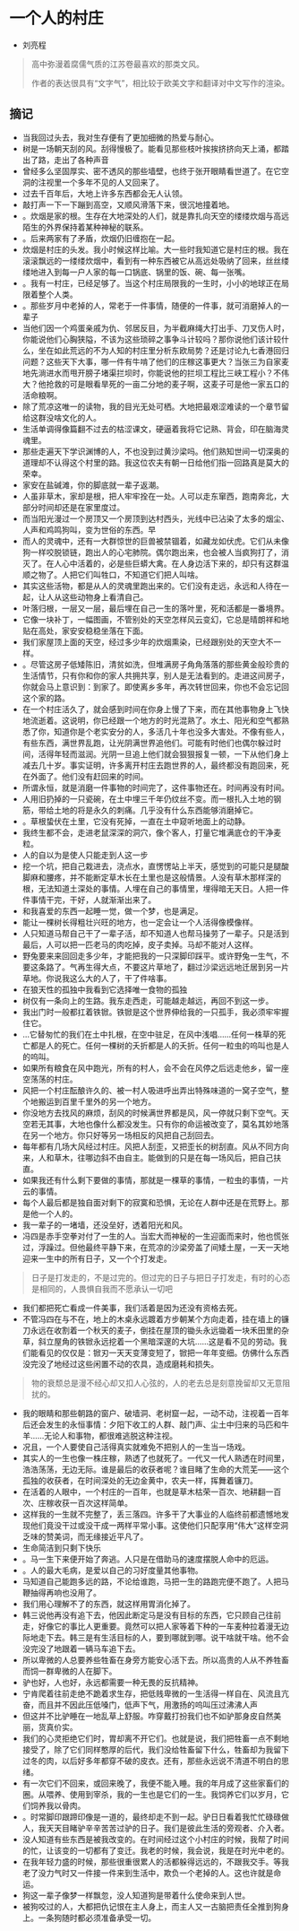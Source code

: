 # 一个人的村庄

- 刘亮程
> 高中弥漫着腐儒气质的江苏卷最喜欢的那类文风。
>
> 作者的表达很具有“文字气”，相比较于欧美文字和翻译对中文写作的渲染。


## 摘记

- 当我回过头去，我对生存便有了更加细微的热爱与耐心。
- 树是一场朝天刮的风。刮得慢极了。能看见那些枝叶挨挨挤挤向天上涌，都踏出了路，走出了各种声音
- 曾经多么坚固厚实、密不透风的那些墙壁，也终于张开眼睛看世道了。在它空洞的注视里一个多年不见的人又回来了。
- 过去千百年后，大地上许多东西都会无人认领。
- 敲打声一下一下蹦到高空，又顺风滑落下来，很沉地撞着地。
- 。炊烟是家的根。生存在大地深处的人们，就是靠扎向天空的缕缕炊烟与高远陌生的外界保持着某种神秘的联系。
- 。后来两家有了矛盾，炊烟仍旧缠抱在一起。
- 炊烟是村庄的头发。我小时候这样比喻。大一些时我知道它是村庄的根。我在滚滚飘远的一缕缕炊烟中，看到有一种东西被它从高远处吸纳了回来，丝丝缕缕地进入到每一户人家的每一口锅底、锅里的饭、碗、每一张嘴。
- 。我有一村庄，已经足够了。当这个村庄局限我的一生时，小小的地球正在局限着整个人类。
- 。那些岁月中老掉的人，常老于一件事情，随便的一件事，就可消磨掉人的一辈子
- 当他们因一个鸡蛋亲戚为仇、邻居反目，为半截麻绳大打出手、刀叉伤人时，你能说他们心胸狭隘，不该为这些琐碎之事争斗计较吗？那你说他们该计较什么，坐在如此荒远的不为人知的村庄里分析东欧局势？还是讨论九七香港回归问题？这些天下大事，哪一件有牛啃了他们的庄稼这事更大？当张三为自家麦地先淌进水而甩开膀子堵渠拦坝时，你能说他的拦坝工程比三峡工程小？不伟大？他抢救的可是眼看旱死的一亩二分地的麦子啊，这麦子可是他一家五口的活命粮啊。
- 除了荒凉这唯一的读物，我的目光无处可栖。大地把最艰涩难读的一个章节留给这群没啥文化的人。
- 生活单调得像篇翻不过去的枯涩课文，硬逼着我将它记熟、背会，印在脑海灵魂里。
- 那些走遍天下学识渊博的人，不也没到过黄沙梁吗。他们熟知世间一切深奥的道理却不认得这个村里的路。我这位农夫有朝一日给他们指一回路真是莫大的荣幸。
- 家安在盐碱滩，你的脚底就一辈子返潮。
- 人虽非草木，家却是根，把人牢牢拴在一处。人可以走东窜西，跑南奔北，大部分时间却还是在家里度过。
- 而当阳光漫过一个房顶又一个房顶到达村西头，光线中已沾染了太多的烟尘、人声和鸡鸣狗叫，变为世俗的东西。早
- 而人的灵魂中，还有一大群惊世的巨兽被禁锢着，如藏龙如伏虎。它们从未像狗一样咬脱锁链，跑出人的心宅肺院。偶尔跑出来，也会被人当疯狗打了，消灭了。在人心中活着的，必是些巨蟒大禽。在人身边活下来的，却只有这群温顺之物了。人把它们叫牲口，不知道它们把人叫啥。
- 其实这些活物，都是从人的灵魂里跑出来的。它们没有走远，永远和人待在一起，让人从这些动物身上看清自己。
- 叶落归根，一层又一层，最后埋在自己一生的落叶里，死和活都是一番境界。
- 它像一块补丁，一幅图画，不管别处的天空怎样风云变幻，它总是晴朗祥和地贴在高处，家安安稳稳坐落在下面。
- 我们家屋顶上面的天空，经过多少年的炊烟熏染，已经跟别处的天空大不一样。
- 。尽管这房子低矮陈旧，清贫如洗，但堆满房子角角落落的那些黄金般珍贵的生活情节，只有你和你的家人共拥共享，别人是无法看到的。走进这间房子，你就会马上意识到：到家了。即使离乡多年，再次转世回来，你也不会忘记回这个家的路。
- 在一个村庄活久了，就会感到时间在你身上慢了下来，而在其他事物身上飞快地流逝着。这说明，你已经跟一个地方的时光混熟了。水土、阳光和空气都熟悉了你，知道你是个老实安分的人，多活几十年也没多大害处。不像有些人，有些东西，满世界乱跑，让光阴满世界追他们。可能有时他们也偶尔躲过时间，活得年轻而滋润。光阴一旦追上他们就会狠狠报复一顿，一下从他们身上减去几十岁。事实证明，许多离开村庄去跑世界的人，最终都没有跑回来，死在外面了。他们没有赶回来的时间。
- 所谓永恒，就是消磨一件事物的时间完了，这件事物还在。时间再没有时间。
- 人用旧扔掉的一只瓷碗，在土中埋三千年仍纹丝不变。而一根扎入土地的钢筋，带给土地的将是永久的刺痛。几乎没有什么东西能够消磨掉它。
- 。草根蛰伏在土里，它没有死掉，一直在土中窥听地面上的动静。
- 我终生都不会，走进老鼠深深的洞穴，像个客人，打量它堆满底仓的干净麦粒。
- 人的自以为是使人只能走到人这一步
- 挖一个坑，把自己栽进去，浇点水，直愣愣站上半天，感觉到的可能只是腿酸脚麻和腰疼，并不能断定草木长在土里也是这般情景。人没有草木那样深的根，无法知道土深处的事情。人埋在自己的事情里，埋得暗无天日。人把一件件事情干完，干好，人就渐渐出来了。
- 和我喜爱的东西一起睡一觉，做一个梦，也是满足。
- 能让一棵树长得粗壮兴旺的地方，也一定会让一个人活得像模像样。
- 人只知道马帮自己干了一辈子活，却不知道人也帮马操劳了一辈子。只是活到最后，人可以把一匹老马的肉吃掉，皮子卖掉。马却不能对人这样。
- 野兔要来来回回走多少年，才能把我的一只深脚印踩平。或许野兔一生气，不要这条路了。气再生得大点，不要这片草地了，翻过沙梁远远地迁居到另一片草地。你说我这么大的人了，干了件啥事。
- 在狼天性的孤独中我看到它选择唯一食物的孤独
- 树仅有一条向上的生路。我东走西走，可能越走越远，再回不到这一步。
- 我出门时一般都扛着铁锨。铁锨是这个世界伸给我的一只孤手，我必须牢牢握住它。
- …它替匆忙的我们在土中扎根，在空中驻足，在风中浅唱……任何一株草的死亡都是人的死亡。任何一棵树的夭折都是人的夭折。任何一粒虫的呜叫也是人的呜叫。
- 如果所有粮食在风中跑光，所有的村人，会不会在风停之后远走他乡，留一座空荡荡的村庄。
- 风把一个村庄酝酿许久的、被一村人吸进呼出弄出特殊味道的一窝子空气，整个地搬运到百里千里外的另一个地方。
- 你没地方去找风的麻烦，刮风的时候满世界都是风，风一停就只剩下空气。天空若无其事，大地也像什么都没发生。只有你的命运被改变了，莫名其妙地落在另一个地方。你只好等另一场相反的风把自己刮回去。
- 每年都有几场大风经过村庄。风把人刮歪，又把歪长的树刮直。风从不同方向来，人和草木，往哪边斜不由自主。能做到的只是在每一场风后，把自己扶直。
- 如果我还有什么剩下要做的事情，那就是一棵草的事情，一粒虫的事情，一片云的事情。
- 每个人最后都是独自面对剩下的寂寞和恐惧，无论在人群中还是在荒野上。那是他一个人的。
- 我一辈子的一堵墙，还没垒好，透着阳光和风。
- 冯四是赤手空拳对付了一生的人。当宏大而神秘的一生迎面而来时，他也慌张过，浮躁过。但他最终平静下来，在荒凉的沙梁旁盖了间矮土屋，一天一天地迎来一生中的所有日子，又一个个打发走。
> 日子是打发走的，不是过完的。但过完的日子与把日子打发走，有时的心态是相同的，人畏惧自我而不愿承认一切吧
- 我们都把死亡看成一件美事，我们活着是因为还没有资格去死。
- 不管冯四在与不在，地上的木桌永远踱着方步朝某个方向走着，挂在墙上的镰刀永远在收割着一个秋天的麦子，倒挂在屋顶的锄头永远锄着一块禾田里的杂草，斜立屋角的铁锨永远挖着一个黑暗深邃的大坑……这是看不见的劳动。我们能看见的仅仅是：锨刃一天天变薄变短了，锨把一年年变细。仿佛什么东西没完没了地经过这些闲置不动的农具，造成磨耗和损失。
> 物的衰颓总是漫不经心却又扣人心弦的，人的老去总是刻意挽留却又无意阻扰的。
- 我的眼睛和那些朝路的窗户、破墙洞、老树窟一起，一动不动，注视着一百年后还会发生的永恒事情：夕阳下收工的人群、敲门声、尘土中归来的马匹和牛羊……无论人和事物，都很难逃脱这种注视。
- 况且，一个人要使自己活得真实就难免不把别人的一生当一场戏。
- 其实人的一生也像一株庄稼，熟透了也就死了。一代又一代人熟透在时间里，浩浩荡荡，无边无际。谁是最后的收获者呢？谁目睹了生命的大荒芜——这个孤独的收获者，在时间深处的无边金黄中，农夫一样，挥舞着镰刀。
- 在活着的人眼中，一个村庄的一百年，也就是草木枯荣一百次、地耕翻一百次、庄稼收获一百次这样简单。
- 这样我的一生就不完整了，丢三落四。许多干了大事业的人临终前都遗憾地发现他们竟没干过或没干成一两样平常小事。这使他们只配享用“伟大”这样空洞乏味的赞美词，而无缘接近平凡了。
- 生命简洁到只剩下快乐
- 。马一生下来便开始了奔逃。人只是在借助马的速度摆脱人命中的厄运。
- 。人的最大毛病，是爱以自己的习好度量其他事物。
- 马知道自己能跑多远的路，不论给谁跑，马把一生的路跑完便不跑了。人把马鞭抽得再响也没用了。
- 我们用心理解不了的东西，就这样用胃消化掉了。
- 韩三说他再没有追下去，他因此断定马是没有目标的东西，它只顾自己往前走，好像它的事比人更重要。竟然可以把人家等着下种的一车麦种拉着漫无边际地走下去。韩三是有生活目标的人，要到哪就到哪。说干啥就干啥。他不会没完没了地跟着一辆马车追下去。
- 所以卑微的人总要养些牲畜在身旁方能安心活下去。所以高贵的人从不养牲畜而饲一群卑微的人在脚下。
- 驴也好，人也好，永远都需要一种无畏的反抗精神。
- 宁肯爬着往前走绝不跪着求生存，把低贱卑微的一生活得一样自在、风流且亢奋，而且并不因此压低嗓门，低声下气，用激扬的呜叫压过沸沸人声
- 但这并不比驴睡在一地乱草上舒服。咋穿戴打扮我们也不如驴那身皮自然美丽，货真价实。
- 我们的心灵拒绝它们时，胃却离不开它们。也就是说，我们把牲畜一点不剩地接受了，除了它们同样憨厚的后代，我们没给牲畜留下什么，牲畜却为我留下过冬的肉，以后好多年都穿不破的皮衣。还有，那些永远说不清道不明白的思绪。
- 有一次它们不回来，或回来晚了，我便不能入睡。我的年月成了这些家畜们的圈。从喂养、使用到宰杀，我的一生也是它们的一生。我饲养它们以岁月，它们饲养我以骨肉。
- 。时常脚印跟蹄印像是一道的，最终却走不到一起。驴日日看着我忙忙碌碌做人，我天天目睹驴辛辛苦苦过驴的日子。我们是彼此生活的旁观者、介入者。
- 没人知道有些东西是被我改变的。在时间经过这个小村庄的时候，我帮了时间的忙，让该变的一切都有了变迁。我老的时候，我会说，我是在时光中老的。
- 在我年轻力盛的时候，那些很重很累人的活都躲得远远的，不跟我交手。等我老了没力气时又一件接一件来到生活中，欺负一个老掉的人。这也许就是命运。
- 狗这一辈子像梦一样飘忽，没人知道狗是带着什么使命来到人世。
- 被狗咬过的人，大都把仇记恨在主人身上，而主人又一古脑把责任全推到狗身上。一条狗随时都必须准备承受一切。